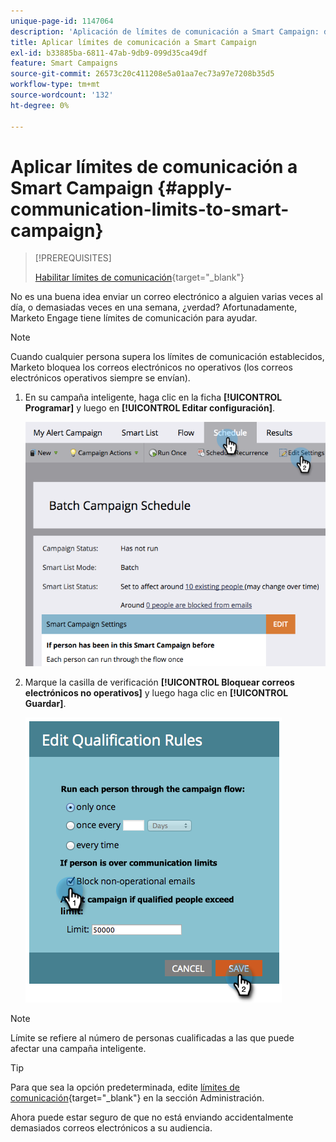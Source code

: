 ```yaml
---
unique-page-id: 1147064
description: 'Aplicación de límites de comunicación a Smart Campaign: documentos de Marketo, documentación del producto'
title: Aplicar límites de comunicación a Smart Campaign
exl-id: b33885ba-6811-47ab-9db9-099d35ca49df
feature: Smart Campaigns
source-git-commit: 26573c20c411208e5a01aa7ec73a97e7208b35d5
workflow-type: tm+mt
source-wordcount: '132'
ht-degree: 0%

---
```


# Aplicar límites de comunicación a Smart Campaign {#apply-communication-limits-to-smart-campaign}

>[!PREREQUISITES]
>
>[Habilitar límites de comunicación](/help/marketo/product-docs/administration/email-setup/enable-communication-limits.md){target="_blank"}

No es una buena idea enviar un correo electrónico a alguien varias veces al día, o demasiadas veces en una semana, ¿verdad? Afortunadamente, Marketo Engage tiene límites de comunicación para ayudar.

>[!NOTE]
>
>Cuando cualquier persona supera los límites de comunicación establecidos, Marketo bloquea los correos electrónicos no operativos (los correos electrónicos operativos siempre se envían).

1. En su campaña inteligente, haga clic en la ficha **[!UICONTROL Programar]** y luego en **[!UICONTROL Editar configuración]**.

   ![](assets/apply-communication-limits-to-smart-campaign-1.png)

1. Marque la casilla de verificación **[!UICONTROL Bloquear correos electrónicos no operativos]** y luego haga clic en **[!UICONTROL Guardar]**.

   ![](assets/apply-communication-limits-to-smart-campaign-2.png)

>[!NOTE]
>
>Límite se refiere al número de personas cualificadas a las que puede afectar una campaña inteligente.

>[!TIP]
>
>Para que sea la opción predeterminada, edite [límites de comunicación](/help/marketo/product-docs/administration/email-setup/enable-communication-limits.md){target="_blank"} en la sección Administración.

Ahora puede estar seguro de que no está enviando accidentalmente demasiados correos electrónicos a su audiencia.
